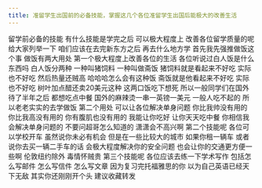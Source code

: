 ```yaml
---
title: 准留学生出国前的必备技能，掌握这几个各位准留学生出国后能极大的改善生活
---
```

留学前必备的技能
有什么技能是学完之后
可以极大程度上
改善各位留学质量的呢
给大家列举一下
咱们应该在去完新东方之后
再去什么地方学
首先我先强推做饭这个事
做饭有两大用处
第一个极大程度上改善各位的生活
各位听说过白人饭是什么东西吗
白人饭分两种
一种叫猪饲料
一种叫做斋饭
猪饲料就是看起来不好吃
实际也不好吃
然后热量还贼高
哈哈哈怎么会有这种饭
斋饭就是他看起来不好吃
实际也不好吃
树叶加点醋还卖20美元这种
这两口饭吃下想死
所以一般同学们在国外待了半年之后
都想吃点中餐
国外的麻辣烫一串一英镑一美元
一般人吃不起的
所以老老实实的去学做饭
第二个用处
可以让各位解决单身问题
你比我帅没有用的
你比我高没有用的
你有腹肌也没有用的
我能让你吃好
让你天天吃中餐
你相信我会解决单身问题的
不要问超哥怎么知道的
潇潇会不高兴啊
第二个技能呢
各位可以学校开车
虽然说你未必有机会
但是在一些比较大的城市
如果你租一辆车
或者说你去买一辆二手车的话
会极大程度解决你的安全问题
也会让你的交通更方便一些啊
伦敦纽约除外
毒情怀贼贵
第三个技能呢
各位应该去练一下学术写作
包括怎么写邮件
怎么写信件
怎么写文章
因为复习完托福雅思的你
以为自己英语已经天下无敌
其实你还刚刚开个头
建议收藏转发
